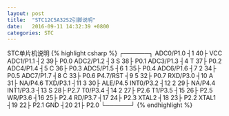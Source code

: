 ```yaml
---
layout: post
title:  "STC12C5A32S2引脚说明"
date:   2016-09-11 14:32:39 +0800
categories: STC
---
```

STC单片机说明
{% highlight csharp %}
                  ┌──────┐
	ADC0/P1.0 ┤1         40├ VCC
	ADC1/P1.1 ┤2         39├ P0.0
	ADC2/P1.2 ┤3    S    38├ P0.1
	ADC3/P1.3 ┤4    T    37├ P0.2
	ADC4/P1.4 ┤5    C    36├ P0.3
	ADC5/P1.5 ┤6    1    35├ P0.4
	ADC6/P1.6 ┤7    2    34├ P0.5
	ADC7/P1.7 ┤8    C    33├ P0.6
	P4.7/RST  ┤9    5    32├ P0.7
	 RXD/P3.0 ┤10   A    31├ NA/P4.6
	 TXD/P3.1 ┤11   3    30├ ALE/P4.5
	INT0/P3.2 ┤12   2    29├ NA/P4.4
	INT1/P3.3 ┤13   S    28├ P2.7
	  T0/P3.4 ┤14   2    27├ P2.6
	  T1/P3.5 ┤15        26├ P2.5
	  WR/P3.6 ┤16        25├ P2.4
	  RD/P3.7 ┤17        24├ P2.3
	    XTAL2 ┤18        23├ P2.2
	    XTAL1 ┤19        22├ P2.1
             GND  ┤20        21├ P2.0
                  └──────┘
{% endhighlight %}

